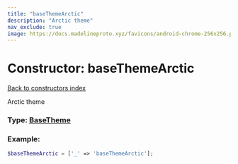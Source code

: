 ```yaml
---
title: "baseThemeArctic"
description: "Arctic theme"
nav_exclude: true
image: https://docs.madelineproto.xyz/favicons/android-chrome-256x256.png
---
```

# Constructor: baseThemeArctic  
[Back to constructors index](/API_docs/constructors/index.html)



Arctic theme




### Type: [BaseTheme](/API_docs/types/BaseTheme.html)


### Example:

```php
$baseThemeArctic = ['_' => 'baseThemeArctic'];
```  
